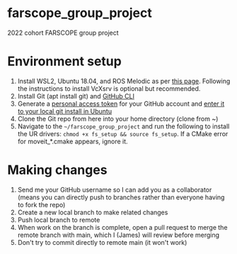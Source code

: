 # farscope_group_project
2022 cohort FARSCOPE group project

# Environment setup 

1. Install WSL2, Ubuntu 18.04, and ROS Melodic as per [this page](https://jack-kawell.com/2020/06/12/ros-wsl2/). Following the instructions to install VcXsrv is optional but recommended. 
2. Install Git (apt install git) and [GitHub CLI](https://github.com/cli/cli/blob/trunk/docs/install_linux.md) 
3. Generate a [personal access token](https://docs.github.com/en/authentication/keeping-your-account-and-data-secure/creating-a-personal-access-token) for your GitHub account and [enter it to your local git install in Ubuntu](https://docs.github.com/en/get-started/getting-started-with-git/caching-your-github-credentials-in-git) 
4. Clone the Git repo from here into your home directory (clone from ~)
5. Navigate to the ```~/farscope_group_project``` and run the following to install the UR drivers:
      ```chmod +x fs_setup && source fs_setup```. If a CMake error for moveit_\*.cmake appears, ignore it.

# Making changes 

1. Send me your GitHub username so I can add you as a collaborator (means you can directly push to branches rather than everyone having to fork the repo)
2. Create a new local branch to make related changes 
3. Push local branch to remote 
4. When work on the branch is complete, open a pull request to merge the remote branch with main, which I (James) will review before merging 
5. Don't try to commit directly to remote main (it won't work) 
